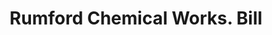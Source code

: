 ---
doi: 10.7916/D8M346W9
date_other: '1880'
date_other_textual: 1880-1889
form: printed ephemera
genre:
- Invoices
name:
- Rumford Chemical Works
object_in_context_url: https://biggert.cul.columbia.edu/items/view/ave_biggert_01546
subject_hierarchical_geographic:
- Providence, Rhode Island, United States
subject_name:
- Rumford Chemical Works
title: Rumford Chemical Works. Bill
sort_title: Rumford Chemical Works. Bill
call_number: ave_biggert_01546
coordinates:
- 41.82361111111111,-71.42222222222223
pid: ave_biggert_01546
identifiers: ave_biggert_01546
thumbnail: https://derivativo-1.library.columbia.edu/iiif/2/ldpd:343906/full/!256,256/0/native.jpg
permalink: /biggert/ave_biggert_01546/
layout: iiif-image-page
---